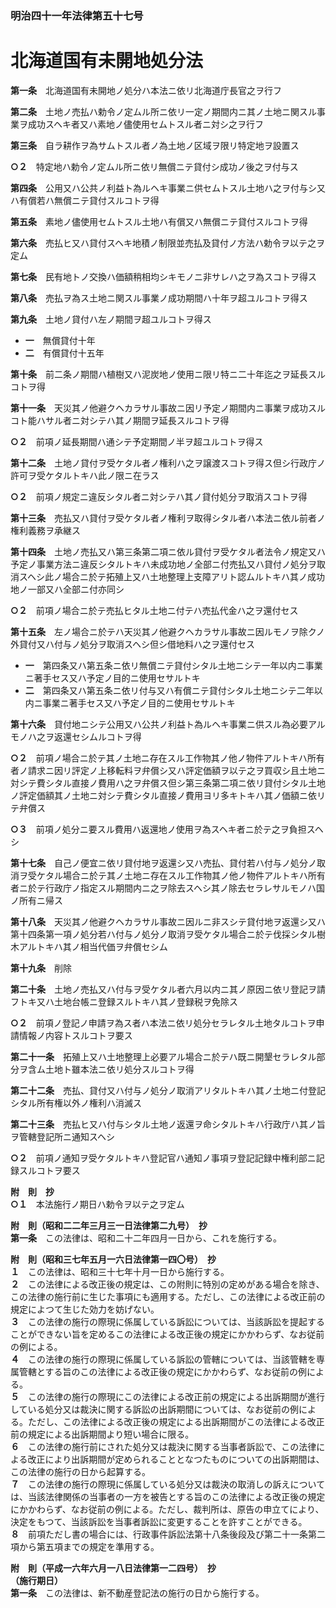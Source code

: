 ### 明治四十一年法律第五十七号  
# 北海道国有未開地処分法  
  
**第一条**　北海道国有未開地ノ処分ハ本法ニ依リ北海道庁長官之ヲ行フ  
  
**第二条**　土地ノ売払ハ勅令ノ定ムル所ニ依リ一定ノ期間内ニ其ノ土地ニ関スル事業ヲ成功スヘキ者又ハ素地ノ儘使用セムトスル者ニ対シ之ヲ行フ  
  
**第三条**　自ラ耕作ヲ為サムトスル者ノ為土地ノ区域ヲ限リ特定地ヲ設置ス  
  
**○２**　特定地ハ勅令ノ定ムル所ニ依リ無償ニテ貸付シ成功ノ後之ヲ付与ス  
  
**第四条**　公用又ハ公共ノ利益ト為ルヘキ事業ニ供セムトスル土地ハ之ヲ付与シ又ハ有償若ハ無償ニテ貸付スルコトヲ得  
  
**第五条**　素地ノ儘使用セムトスル土地ハ有償又ハ無償ニテ貸付スルコトヲ得  
  
**第六条**　売払ヒ又ハ貸付スヘキ地積ノ制限並売払及貸付ノ方法ハ勅令ヲ以テ之ヲ定ム  
  
**第七条**　民有地トノ交換ハ価額稍相均シキモノニ非サレハ之ヲ為スコトヲ得ス  
  
**第八条**　売払ヲ為ス土地ニ関スル事業ノ成功期間ハ十年ヲ超ユルコトヲ得ス  
  
**第九条**　土地ノ貸付ハ左ノ期間ヲ超ユルコトヲ得ス  
* **一**　無償貸付十年  
* **二**　有償貸付十五年  
  
**第十条**　前二条ノ期間ハ植樹又ハ泥炭地ノ使用ニ限リ特ニ二十年迄之ヲ延長スルコトヲ得  
  
**第十一条**　天災其ノ他避クヘカラサル事故ニ因リ予定ノ期間内ニ事業ヲ成功スルコト能ハサル者ニ対シテハ其ノ期間ヲ延長スルコトヲ得  
  
**○２**　前項ノ延長期間ハ通シテ予定期間ノ半ヲ超ユルコトヲ得ス  
  
**第十二条**　土地ノ貸付ヲ受ケタル者ノ権利ハ之ヲ譲渡スコトヲ得ス但シ行政庁ノ許可ヲ受ケタルトキハ此ノ限ニ在ラス  
  
**○２**　前項ノ規定ニ違反シタル者ニ対シテハ其ノ貸付処分ヲ取消スコトヲ得  
  
**第十三条**　売払又ハ貸付ヲ受ケタル者ノ権利ヲ取得シタル者ハ本法ニ依ル前者ノ権利義務ヲ承継ス  
  
**第十四条**　土地ノ売払又ハ第三条第二項ニ依ル貸付ヲ受ケタル者法令ノ規定又ハ予定ノ事業方法ニ違反シタルトキハ未成功地ノ全部ニ付売払又ハ貸付ノ処分ヲ取消スヘシ此ノ場合ニ於テ拓殖上又ハ土地整理上支障アリト認ムルトキハ其ノ成功地ノ一部又ハ全部ニ付亦同シ  
  
**○２**　前項ノ場合ニ於テ売払ヒタル土地ニ付テハ売払代金ハ之ヲ還付セス  
  
**第十五条**　左ノ場合ニ於テハ天災其ノ他避クヘカラサル事故ニ因ルモノヲ除クノ外貸付又ハ付与ノ処分ヲ取消スヘシ但シ借地料ハ之ヲ還付セス  
* **一**　第四条又ハ第五条ニ依リ無償ニテ貸付シタル土地ニシテ一年以内ニ事業ニ著手セス又ハ予定ノ目的ニ使用セサルトキ  
* **二**　第四条又ハ第五条ニ依リ付与又ハ有償ニテ貸付シタル土地ニシテ二年以内ニ事業ニ著手セス又ハ予定ノ目的ニ使用セサルトキ  
  
**第十六条**　貸付地ニシテ公用又ハ公共ノ利益ト為ルヘキ事業ニ供スル為必要アルモノハ之ヲ返還セシムルコトヲ得  
  
**○２**　前項ノ場合ニ於テ其ノ土地ニ存在スル工作物其ノ他ノ物件アルトキハ所有者ノ請求ニ因リ評定ノ上移転料ヲ弁償シ又ハ評定価額ヲ以テ之ヲ買収シ且土地ニ対シテ費シタル直接ノ費用ハ之ヲ弁償ス但シ第三条第二項ニ依リ貸付シタル土地ノ評定価額其ノ土地ニ対シテ費シタル直接ノ費用ヨリ多キトキハ其ノ価額ニ依リテ弁償ス  
  
**○３**　前項ノ処分ニ要スル費用ハ返還地ノ使用ヲ為スヘキ者ニ於テ之ヲ負担スヘシ  
  
**第十七条**　自己ノ便宜ニ依リ貸付地ヲ返還シ又ハ売払、貸付若ハ付与ノ処分ノ取消ヲ受ケタル場合ニ於テ其ノ土地ニ存在スル工作物其ノ他ノ物件アルトキハ所有者ニ於テ行政庁ノ指定スル期間内ニ之ヲ除去スヘシ其ノ除去セラレサルモノハ国ノ所有ニ帰ス  
  
**第十八条**　天災其ノ他避クヘカラサル事故ニ因ルニ非スシテ貸付地ヲ返還シ又ハ第十四条第一項ノ処分若ハ付与ノ処分ノ取消ヲ受ケタル場合ニ於テ伐採シタル樹木アルトキハ其ノ相当代価ヲ弁償セシム  
  
**第十九条**　削除  
  
**第二十条**　土地ノ売払又ハ付与ヲ受ケタル者六月以内ニ其ノ原因ニ依リ登記ヲ請フトキ又ハ土地台帳ニ登録スルトキハ其ノ登録税ヲ免除ス  
  
**○２**　前項ノ登記ノ申請ヲ為ス者ハ本法ニ依リ処分セラレタル土地タルコトヲ申請情報ノ内容トスルコトヲ要ス  
  
**第二十一条**　拓殖上又ハ土地整理上必要アル場合ニ於テハ既ニ開墾セラレタル部分ヲ含ム土地ト雖本法ニ依リ処分スルコトヲ得  
  
**第二十二条**　売払、貸付又ハ付与ノ処分ノ取消アリタルトキハ其ノ土地ニ付登記シタル所有権以外ノ権利ハ消滅ス  
  
**第二十三条**　売払ヒ又ハ付与シタル土地ノ返還ヲ命シタルトキハ行政庁ハ其ノ旨ヲ管轄登記所ニ通知スヘシ  
  
**○２**　前項ノ通知ヲ受ケタルトキハ登記官ハ通知ノ事項ヲ登記記録中権利部ニ記録スルコトヲ要ス  
  
**附　則　抄**  
**○１**　本法施行ノ期日ハ勅令ヲ以テ之ヲ定ム  
  
**附　則（昭和二二年三月三一日法律第二九号）　抄**  
**第一条**　この法律は、昭和二十二年四月一日から、これを施行する。  
  
**附　則（昭和三七年五月一六日法律第一四〇号）　抄**  
**１**　この法律は、昭和三十七年十月一日から施行する。  
**２**　この法律による改正後の規定は、この附則に特別の定めがある場合を除き、この法律の施行前に生じた事項にも適用する。ただし、この法律による改正前の規定によつて生じた効力を妨げない。  
**３**　この法律の施行の際現に係属している訴訟については、当該訴訟を提起することができない旨を定めるこの法律による改正後の規定にかかわらず、なお従前の例による。  
**４**　この法律の施行の際現に係属している訴訟の管轄については、当該管轄を専属管轄とする旨のこの法律による改正後の規定にかかわらず、なお従前の例による。  
**５**　この法律の施行の際現にこの法律による改正前の規定による出訴期間が進行している処分又は裁決に関する訴訟の出訴期間については、なお従前の例による。ただし、この法律による改正後の規定による出訴期間がこの法律による改正前の規定による出訴期間より短い場合に限る。  
**６**　この法律の施行前にされた処分又は裁決に関する当事者訴訟で、この法律による改正により出訴期間が定められることとなつたものについての出訴期間は、この法律の施行の日から起算する。  
**７**　この法律の施行の際現に係属している処分又は裁決の取消しの訴えについては、当該法律関係の当事者の一方を被告とする旨のこの法律による改正後の規定にかかわらず、なお従前の例による。ただし、裁判所は、原告の申立てにより、決定をもつて、当該訴訟を当事者訴訟に変更することを許すことができる。  
**８**　前項ただし書の場合には、行政事件訴訟法第十八条後段及び第二十一条第二項から第五項までの規定を準用する。  
  
**附　則（平成一六年六月一八日法律第一二四号）　抄**  
**（施行期日）**  
**第一条**　この法律は、新不動産登記法の施行の日から施行する。  
  
